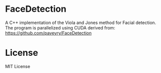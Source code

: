 # FaceDetection

A C++ implementation of the Viola and Jones method for Facial detection. 
The program is parallelized using CUDA derived from: https://github.com/paveyry/FaceDetection

# License

MIT License
